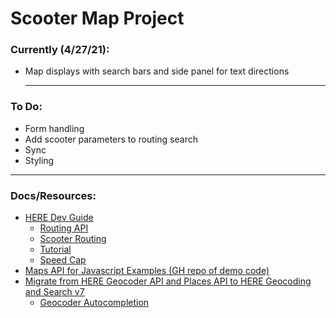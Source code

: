# Scooter Map Project  

### Currently (4/27/21):

- Map displays with search bars and side panel for text directions  
   
  ---
  
### To Do:  

- Form handling 
- Add scooter parameters to routing search
- Sync
- Styling

---

### Docs/Resources:

- [HERE Dev Guide](https://developer.here.com/documentation/maps/3.1.24.0/dev_guide/index.html)
  - [Routing API](https://developer.here.com/documentation/maps/3.1.24.0/dev_guide/topics/routing.html)
  - [Scooter Routing](https://developer.here.com/documentation/routing-api/8.21.6/dev_guide/topics/use-cases/scooter-routing.html)
  - [Tutorial](https://developer.here.com/tutorials/javascript-api/#introduction)
  - [Speed Cap](https://developer.here.com/documentation/routing-api/8.21.6/dev_guide/topics/use-cases/speed-cap.html)
- [Maps API for Javascript Examples (GH repo of demo code)](https://github.com/joan0fsnark/maps-api-for-javascript-examples)
- [Migrate from HERE Geocoder API and Places API to HERE Geocoding and Search v7](https://developer.here.com/documentation/geocoding-search-api/migration_guide/index.html)
  - [Geocoder Autocompletion](https://developer.here.com/documentation/geocoding-search-api/migration_guide/migration-geocoder/topics-api/autocomplete.html)
